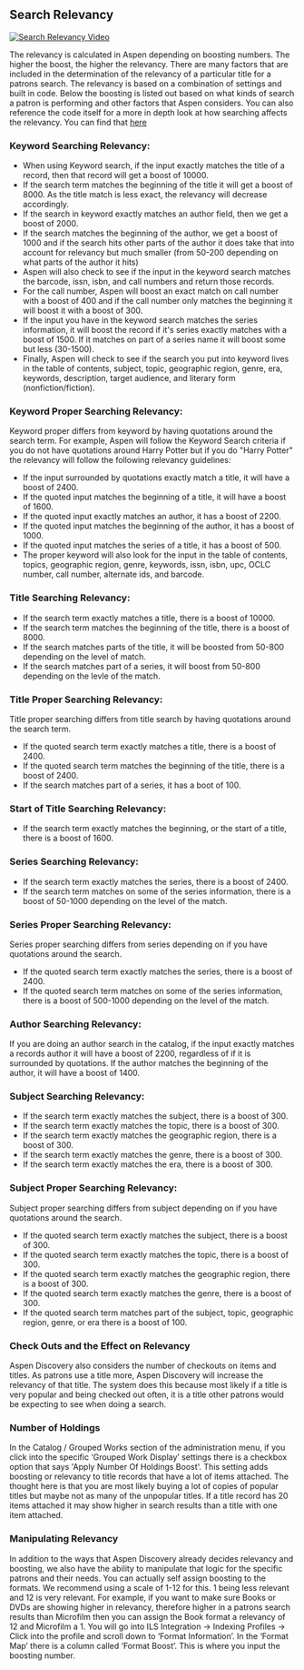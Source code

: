 ## Search Relevancy

[![Search Relevancy Video](/manual/images/Aspen-Discovery-Relevancy.png)](https://www.youtube.com/watch?v=bUpG7U_ciTA&list=PLV_OXyJ1D3Bjr49J9FQ3M0uNhiNv4E04f&index=4&t=0s)

The relevancy is calculated in Aspen depending on boosting numbers. The higher the boost, the higher the relevancy. There are many factors that are included in the determination of the relevancy of a particular title for a patrons search. The relevancy is based on a combination of settings and built in code. Below the boosting is listed out based on what kinds of search a patron is performing and other factors that Aspen considers. You can also reference the code itself for a more in depth look at how searching affects the relevancy. You can find that [here](https://github.com/mdnoble73/aspen-discovery/blob/21.02.00/sites/default/conf/groupedWorksSearchSpecs.yaml)

### Keyword Searching Relevancy:
 * When using Keyword search, if the input exactly matches the title of a record, then that record will get a boost of 10000. 
 * If the search term matches the beginning of the title it will get a boost of 8000. As the title match is less exact, the relevancy will decrease accordingly. 
 * If the search in keyword exactly matches an author field, then we get a boost of 2000. 
 * If the search matches the beginning of the author, we get a boost of 1000 and if the search hits other parts of the author it does take that into account for relevancy but much smaller (from 50-200 depending on what parts of the author it hits)
 * Aspen will also check to see if the input in the keyword search matches the barcode, issn, isbn, and call numbers and return those records.
 * For the call number, Aspen will boost an exact match on call number with a boost of 400 and if the call number only matches the beginning it will boost it with a boost of 300.
 * If the input you have in the keyword search matches the series information, it will boost the record if it's series exactly matches with a boost of 1500. If it matches on part of a series name it will boost some but less (30-1500). 
 * Finally, Aspen will check to see if the search you put into keyword lives in the table of contents, subject, topic, geographic region, genre, era, keywords, description, target audience, and literary form (nonfiction/fiction).

### Keyword Proper Searching Relevancy:
Keyword proper differs from keyword by having quotations around the search term. For example, Aspen will follow the Keyword Search criteria if you do not have quotations around Harry Potter but if you do "Harry Potter" the relevancy will follow the following relevancy guidelines:
  * If the input surrounded by quotations exactly match a title, it will have a boost of 2400. 
  * If the quoted input matches the beginning of a title, it will have a boost of 1600. 
  * If the quoted input exactly matches an author, it has a boost of 2200. 
  * If the quoted input matches the beginning of the author, it has a boost of 1000. 
  * If the quoted input matches the series of a title, it has a boost of 500.
  * The proper keyword will also look for the input in the table of contents, topics, geographic region, genre, keywords, issn, isbn, upc, OCLC number, call number, alternate ids, and barcode.



### Title Searching Relevancy:
 * If the search term exactly matches a title, there is a boost of 10000.
 * If the search term matches the beginning of the title, there is a boost of 8000.
 * If the search matches parts of the title, it will be boosted from 50-800 depending on the level of match.
 * If the search matches part of a series, it will boost from 50-800 depending on the levle of the match.

### Title Proper Searching Relevancy:
Title proper searching differs from title search by having quotations around the search term.
 * If the quoted search term exactly matches a title, there is a boost of 2400.
 * If the quoted search term matches the beginning of the title, there is a boost of 2400.
 * If the search matches part of a series, it has a boot of 100.


### Start of Title Searching Relevancy:
 * If the search term exactly matches the beginning, or the start of a title, there is a boost of 1600.

### Series Searching Relevancy:
 * If the search term exactly matches the series, there is a boost of 2400.
 * If the search term matches on some of the series information, there is a boost of 50-1000 depending on the level of the match.

### Series Proper Searching Relevancy:
Series proper searching differs from series depending on if you have quotations around the search.
 * If the quoted search term exactly matches the series, there is a boost of 2400.
 * If the quoted search term matches on some of the series information, there is a boost of 500-1000 depending on the level of the match.

### Author Searching Relevancy:
If you are doing an author search in the catalog, if the input exactly matches a records author it will have a boost of 2200, regardless of if it is surrounded by quotations. If the author matches the beginning of the author, it will have a boost of 1400.

### Subject Searching Relevancy:
 * If the search term exactly matches the subject, there is a boost of 300.
 * If the search term exactly matches the topic, there is a boost of 300.
 * If the search term exactly matches the geographic region, there is a boost of 300.
 * If the search term exactly matches the genre, there is a boost of 300.
 * If the search term exactly matches the era, there is a boost of 300.

### Subject Proper Searching Relevancy:
Subject proper searching differs from subject depending on if you have quotations around the search.
 * If the quoted search term exactly matches the subject, there is a boost of 300.
 * If the quoted search term exactly matches the topic, there is a boost of 300.
 * If the quoted search term exactly matches the geographic region, there is a boost of 300.
 * If the quoted search term exactly matches the genre, there is a boost of 300.
 * If the quoted search term matches part of the subject, topic, geographic region, genre, or era there is a boost of 100.

### Check Outs and the Effect on Relevancy
Aspen Discovery also considers the number of checkouts on items and titles. As patrons use a title more, Aspen Discovery will increase the relevancy of that title. The system does this because most likely if a title is very popular and being checked out often, it is a title other patrons would be expecting to see when doing a search. 

### Number of Holdings
In the Catalog / Grouped Works section of the administration menu, if you click into the specific ‘Grouped Work Display’ settings there is a checkbox option that says 'Apply Number Of Holdings Boost'. This setting adds boosting or relevancy to title records that have a lot of items attached. The thought here is that you are most likely buying a lot of copies of popular titles but maybe not as many of the unpopular titles. If a title record has 20 items attached it may show higher in search results than a title with one item attached. 

### Manipulating Relevancy
In addition to the ways that Aspen Discovery already decides relevancy and boosting, we also have the ability to manipulate that logic for the specific patrons and their needs. You can actually self assign boosting to the formats. We recommend using a scale of 1-12 for this. 1 being less relevant and 12 is very relevant. For example, if you want to make sure Books or DVDs are showing higher in relevancy, therefore higher in a patrons search results than Microfilm then you can assign the Book format a relevancy of 12 and Microfilm a 1. You will go into ILS Integration -> Indexing Profiles -> Click into the profile and scroll down to ‘Format Information’. In the ‘Format Map’ there is a column called ‘Format Boost’. This is where you input the boosting number.
